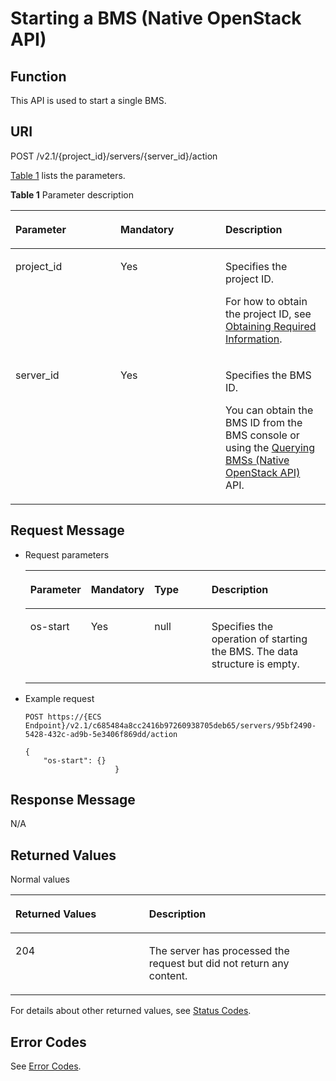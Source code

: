 # Starting a BMS \(Native OpenStack API\)<a name="EN-US_TOPIC_0053158659"></a>

## Function<a name="section5894231"></a>

This API is used to start a single BMS. 

## URI<a name="section53048087"></a>

POST /v2.1/\{project\_id\}/servers/\{server\_id\}/action

[Table 1](#table15103162717019)  lists the parameters.

**Table  1**  Parameter description

<a name="table15103162717019"></a>
<table><thead align="left"><tr id="row6103127604"><th class="cellrowborder" valign="top" width="33.33333333333333%" id="mcps1.2.4.1.1"><p id="p53294272"><a name="p53294272"></a><a name="p53294272"></a>Parameter</p>
</th>
<th class="cellrowborder" valign="top" width="33.33333333333333%" id="mcps1.2.4.1.2"><p id="p21868813"><a name="p21868813"></a><a name="p21868813"></a>Mandatory</p>
</th>
<th class="cellrowborder" valign="top" width="33.33333333333333%" id="mcps1.2.4.1.3"><p id="p26543418"><a name="p26543418"></a><a name="p26543418"></a>Description</p>
</th>
</tr>
</thead>
<tbody><tr id="row201031271407"><td class="cellrowborder" valign="top" width="33.33333333333333%" headers="mcps1.2.4.1.1 "><p id="p3865173"><a name="p3865173"></a><a name="p3865173"></a>project_id</p>
</td>
<td class="cellrowborder" valign="top" width="33.33333333333333%" headers="mcps1.2.4.1.2 "><p id="p44643603"><a name="p44643603"></a><a name="p44643603"></a>Yes</p>
</td>
<td class="cellrowborder" valign="top" width="33.33333333333333%" headers="mcps1.2.4.1.3 "><p id="p59362130"><a name="p59362130"></a><a name="p59362130"></a>Specifies the project ID.</p>
<p id="p9141450142010"><a name="p9141450142010"></a><a name="p9141450142010"></a>For how to obtain the project ID, see <a href="https://docs.otc.t-systems.com/en-us/api/apiug/apig-en-api-180328009.html" target="_blank" rel="noopener noreferrer">Obtaining Required Information</a>.</p>
</td>
</tr>
<tr id="row111036271506"><td class="cellrowborder" valign="top" width="33.33333333333333%" headers="mcps1.2.4.1.1 "><p id="p56885004"><a name="p56885004"></a><a name="p56885004"></a>server_id</p>
</td>
<td class="cellrowborder" valign="top" width="33.33333333333333%" headers="mcps1.2.4.1.2 "><p id="p44282627"><a name="p44282627"></a><a name="p44282627"></a>Yes</p>
</td>
<td class="cellrowborder" valign="top" width="33.33333333333333%" headers="mcps1.2.4.1.3 "><p id="p30123063"><a name="p30123063"></a><a name="p30123063"></a>Specifies the <span id="text1001475119"><a name="text1001475119"></a><a name="text1001475119"></a>BMS</span><span id="text9024761115"><a name="text9024761115"></a><a name="text9024761115"></a></span> ID.</p>
<p id="p29791113277"><a name="p29791113277"></a><a name="p29791113277"></a>You can obtain the BMS ID from the <span id="en-us_topic_0113746489_text013014803615"><a name="en-us_topic_0113746489_text013014803615"></a><a name="en-us_topic_0113746489_text013014803615"></a>BMS</span><span id="en-us_topic_0113746489_text10131448133612"><a name="en-us_topic_0113746489_text10131448133612"></a><a name="en-us_topic_0113746489_text10131448133612"></a></span> console or using the <a href="querying-bmss-(native-openstack-api).md">Querying BMSs (Native OpenStack API)</a> API.</p>
</td>
</tr>
</tbody>
</table>

## Request Message<a name="section7670737"></a>

-   Request parameters

    <a name="table48180537"></a>
    <table><thead align="left"><tr id="row15499871"><th class="cellrowborder" valign="top" width="14.05%" id="mcps1.1.5.1.1"><p id="p59978491115233"><a name="p59978491115233"></a><a name="p59978491115233"></a>Parameter</p>
    </th>
    <th class="cellrowborder" valign="top" width="14.05%" id="mcps1.1.5.1.2"><p id="p17403183919111"><a name="p17403183919111"></a><a name="p17403183919111"></a>Mandatory</p>
    </th>
    <th class="cellrowborder" valign="top" width="23.080000000000002%" id="mcps1.1.5.1.3"><p id="p26419641115233"><a name="p26419641115233"></a><a name="p26419641115233"></a>Type</p>
    </th>
    <th class="cellrowborder" valign="top" width="48.82%" id="mcps1.1.5.1.4"><p id="p64181866115233"><a name="p64181866115233"></a><a name="p64181866115233"></a>Description</p>
    </th>
    </tr>
    </thead>
    <tbody><tr id="row54897010"><td class="cellrowborder" valign="top" width="14.05%" headers="mcps1.1.5.1.1 "><p id="p17472816"><a name="p17472816"></a><a name="p17472816"></a>os-start</p>
    </td>
    <td class="cellrowborder" valign="top" width="14.05%" headers="mcps1.1.5.1.2 "><p id="p74009391212"><a name="p74009391212"></a><a name="p74009391212"></a>Yes</p>
    </td>
    <td class="cellrowborder" valign="top" width="23.080000000000002%" headers="mcps1.1.5.1.3 "><p id="p17209562"><a name="p17209562"></a><a name="p17209562"></a>null</p>
    </td>
    <td class="cellrowborder" valign="top" width="48.82%" headers="mcps1.1.5.1.4 "><p id="p63522246"><a name="p63522246"></a><a name="p63522246"></a>Specifies the operation of starting the <span id="text5483653171111"><a name="text5483653171111"></a><a name="text5483653171111"></a>BMS</span><span id="text1348315319117"><a name="text1348315319117"></a><a name="text1348315319117"></a></span>. The data structure is empty.</p>
    </td>
    </tr>
    </tbody>
    </table>

-   Example request

    ```
    POST https://{ECS Endpoint}/v2.1/c685484a8cc2416b97260938705deb65/servers/95bf2490-5428-432c-ad9b-5e3406f869dd/action
    ```

    ```
    {
        "os-start": {}
                        }
    ```


## Response Message<a name="section1927776"></a>

N/A

## Returned Values<a name="section17349988"></a>

Normal values

<a name="table753804619176"></a>
<table><thead align="left"><tr id="row10735134615172"><th class="cellrowborder" valign="top" width="42.42%" id="mcps1.1.3.1.1"><p id="p19735204616177"><a name="p19735204616177"></a><a name="p19735204616177"></a>Returned Values</p>
</th>
<th class="cellrowborder" valign="top" width="57.58%" id="mcps1.1.3.1.2"><p id="p207355465176"><a name="p207355465176"></a><a name="p207355465176"></a>Description</p>
</th>
</tr>
</thead>
<tbody><tr id="row1473514621713"><td class="cellrowborder" valign="top" width="42.42%" headers="mcps1.1.3.1.1 "><p id="p13735144611178"><a name="p13735144611178"></a><a name="p13735144611178"></a>204</p>
</td>
<td class="cellrowborder" valign="top" width="57.58%" headers="mcps1.1.3.1.2 "><p id="p81516575011"><a name="p81516575011"></a><a name="p81516575011"></a>The server has processed the request but did not return any content.</p>
</td>
</tr>
</tbody>
</table>

For details about other returned values, see  [Status Codes](status-codes.md).

## Error Codes<a name="section14752650154917"></a>

See  [Error Codes](error-codes.md).

